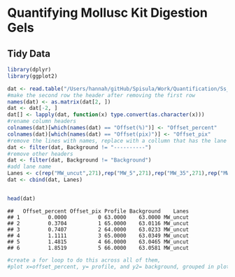 Quantifying Mollusc Kit Digestion Gels
================

## Tidy Data

``` r
library(dplyr)
library(ggplot2)
```

``` r
dat <- read.table("/Users/hannah/gitHub/Spisula/Work/Quantification/Ss_MollsucKitDigest_1_12_20_r2_a.txt",header=F)
#make the second row the header after removing the first row
names(dat) <- as.matrix(dat[2, ])
dat <- dat[-2, ]
dat[] <- lapply(dat, function(x) type.convert(as.character(x)))
#rename column headers
colnames(dat)[which(names(dat) == "Offset(%)")] <- "Offset_percent"
colnames(dat)[which(names(dat) == "Offset(pix)")] <- "Offset_pix"
#remove the lines with names, replace with a collumn that has the lane name
dat <- filter(dat, Background != "----------")
#remove other headers
dat <- filter(dat, Background != "Background")
#add lane name
Lanes <- c(rep("MW_uncut",271),rep("MW_5",271),rep("MW_35",271),rep("MW_uncut2",271),rep("MW_1",271),rep("MW_05",271))
dat <- cbind(dat, Lanes)


head(dat)
```

    ##   Offset_percent Offset_pix Profile Background    Lanes
    ## 1         0.0000          0 63.0000    63.0000 MW_uncut
    ## 2         0.3704          1 65.0000    63.0116 MW_uncut
    ## 3         0.7407          2 64.0000    63.0233 MW_uncut
    ## 4         1.1111          3 65.0000    63.0349 MW_uncut
    ## 5         1.4815          4 66.0000    63.0465 MW_uncut
    ## 6         1.8519          5 66.0000    63.0581 MW_uncut

``` r
#create a for loop to do this across all of them,
#plot x=offset_percent, y= profile, and y2= background, grouped in plots by lanes 
```
